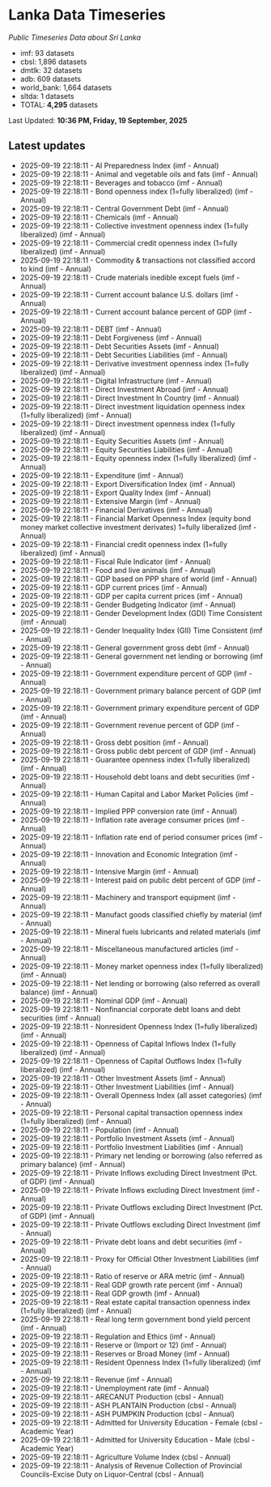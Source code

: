 # Lanka Data Timeseries
*Public Timeseries Data about Sri Lanka*

* imf: 93 datasets
* cbsl: 1,896 datasets
* dmtlk: 32 datasets
* adb: 609 datasets
* world_bank: 1,664 datasets
* sltda: 1 datasets
* TOTAL: **4,295** datasets

Last Updated: **10:36 PM, Friday, 19 September, 2025**

## Latest updates

* 2025-09-19 22:18:11 - AI Preparedness Index (imf - Annual)
* 2025-09-19 22:18:11 - Animal and vegetable oils and fats (imf - Annual)
* 2025-09-19 22:18:11 - Beverages and tobacco (imf - Annual)
* 2025-09-19 22:18:11 - Bond openness index (1=fully liberalized) (imf - Annual)
* 2025-09-19 22:18:11 - Central Government Debt (imf - Annual)
* 2025-09-19 22:18:11 - Chemicals (imf - Annual)
* 2025-09-19 22:18:11 - Collective investment openness index (1=fully liberalized) (imf - Annual)
* 2025-09-19 22:18:11 - Commercial credit openness index (1=fully liberalized) (imf - Annual)
* 2025-09-19 22:18:11 - Commodity & transactions not classified accord to kind (imf - Annual)
* 2025-09-19 22:18:11 - Crude materials inedible except fuels (imf - Annual)
* 2025-09-19 22:18:11 - Current account balance U.S. dollars (imf - Annual)
* 2025-09-19 22:18:11 - Current account balance percent of GDP (imf - Annual)
* 2025-09-19 22:18:11 - DEBT (imf - Annual)
* 2025-09-19 22:18:11 - Debt Forgiveness (imf - Annual)
* 2025-09-19 22:18:11 - Debt Securities Assets (imf - Annual)
* 2025-09-19 22:18:11 - Debt Securities Liabilities (imf - Annual)
* 2025-09-19 22:18:11 - Derivative investment openness index (1=fully liberalized) (imf - Annual)
* 2025-09-19 22:18:11 - Digital Infrastructure (imf - Annual)
* 2025-09-19 22:18:11 - Direct Investment Abroad (imf - Annual)
* 2025-09-19 22:18:11 - Direct Investment In Country (imf - Annual)
* 2025-09-19 22:18:11 - Direct investment liquidation openness index (1=fully liberalized) (imf - Annual)
* 2025-09-19 22:18:11 - Direct investment openness index (1=fully liberalized) (imf - Annual)
* 2025-09-19 22:18:11 - Equity Securities Assets (imf - Annual)
* 2025-09-19 22:18:11 - Equity Securities Liabilities (imf - Annual)
* 2025-09-19 22:18:11 - Equity openness index (1=fully liberalized) (imf - Annual)
* 2025-09-19 22:18:11 - Expenditure (imf - Annual)
* 2025-09-19 22:18:11 - Export Diversification Index (imf - Annual)
* 2025-09-19 22:18:11 - Export Quality Index (imf - Annual)
* 2025-09-19 22:18:11 - Extensive Margin (imf - Annual)
* 2025-09-19 22:18:11 - Financial Derivatives (imf - Annual)
* 2025-09-19 22:18:11 - Financial Market Openness Index (equity bond money market collective investment derivates) 1=fully liberalized (imf - Annual)
* 2025-09-19 22:18:11 - Financial credit openness index (1=fully liberalized) (imf - Annual)
* 2025-09-19 22:18:11 - Fiscal Rule Indicator (imf - Annual)
* 2025-09-19 22:18:11 - Food and live animals (imf - Annual)
* 2025-09-19 22:18:11 - GDP based on PPP share of world (imf - Annual)
* 2025-09-19 22:18:11 - GDP current prices (imf - Annual)
* 2025-09-19 22:18:11 - GDP per capita current prices (imf - Annual)
* 2025-09-19 22:18:11 - Gender Budgeting Indicator (imf - Annual)
* 2025-09-19 22:18:11 - Gender Development Index (GDI) Time Consistent (imf - Annual)
* 2025-09-19 22:18:11 - Gender Inequality Index (GII) Time Consistent (imf - Annual)
* 2025-09-19 22:18:11 - General government gross debt (imf - Annual)
* 2025-09-19 22:18:11 - General government net lending or borrowing (imf - Annual)
* 2025-09-19 22:18:11 - Government expenditure percent of GDP (imf - Annual)
* 2025-09-19 22:18:11 - Government primary balance percent of GDP (imf - Annual)
* 2025-09-19 22:18:11 - Government primary expenditure percent of GDP (imf - Annual)
* 2025-09-19 22:18:11 - Government revenue percent of GDP (imf - Annual)
* 2025-09-19 22:18:11 - Gross debt position (imf - Annual)
* 2025-09-19 22:18:11 - Gross public debt percent of GDP (imf - Annual)
* 2025-09-19 22:18:11 - Guarantee openness index (1=fully liberalized) (imf - Annual)
* 2025-09-19 22:18:11 - Household debt loans and debt securities (imf - Annual)
* 2025-09-19 22:18:11 - Human Capital and Labor Market Policies (imf - Annual)
* 2025-09-19 22:18:11 - Implied PPP conversion rate (imf - Annual)
* 2025-09-19 22:18:11 - Inflation rate average consumer prices (imf - Annual)
* 2025-09-19 22:18:11 - Inflation rate end of period consumer prices (imf - Annual)
* 2025-09-19 22:18:11 - Innovation and Economic Integration (imf - Annual)
* 2025-09-19 22:18:11 - Intensive Margin (imf - Annual)
* 2025-09-19 22:18:11 - Interest paid on public debt percent of GDP (imf - Annual)
* 2025-09-19 22:18:11 - Machinery and transport equipment (imf - Annual)
* 2025-09-19 22:18:11 - Manufact goods classified chiefly by material (imf - Annual)
* 2025-09-19 22:18:11 - Mineral fuels lubricants and related materials (imf - Annual)
* 2025-09-19 22:18:11 - Miscellaneous manufactured articles (imf - Annual)
* 2025-09-19 22:18:11 - Money market openness index (1=fully liberalized) (imf - Annual)
* 2025-09-19 22:18:11 - Net lending or borrowing (also referred as overall balance) (imf - Annual)
* 2025-09-19 22:18:11 - Nominal GDP (imf - Annual)
* 2025-09-19 22:18:11 - Nonfinancial corporate debt loans and debt securities (imf - Annual)
* 2025-09-19 22:18:11 - Nonresident Openness Index (1=fully liberalized) (imf - Annual)
* 2025-09-19 22:18:11 - Openness of Capital Inflows Index (1=fully liberalized) (imf - Annual)
* 2025-09-19 22:18:11 - Openness of Capital Outflows Index (1=fully liberalized) (imf - Annual)
* 2025-09-19 22:18:11 - Other Investment Assets (imf - Annual)
* 2025-09-19 22:18:11 - Other Investment Liabilities (imf - Annual)
* 2025-09-19 22:18:11 - Overall Openness Index (all asset categories) (imf - Annual)
* 2025-09-19 22:18:11 - Personal capital transaction openness index (1=fully liberalized) (imf - Annual)
* 2025-09-19 22:18:11 - Population (imf - Annual)
* 2025-09-19 22:18:11 - Portfolio Investment Assets (imf - Annual)
* 2025-09-19 22:18:11 - Portfolio Investment Liabilities (imf - Annual)
* 2025-09-19 22:18:11 - Primary net lending or borrowing (also referred as primary balance) (imf - Annual)
* 2025-09-19 22:18:11 - Private Inflows excluding Direct Investment (Pct. of GDP) (imf - Annual)
* 2025-09-19 22:18:11 - Private Inflows excluding Direct Investment (imf - Annual)
* 2025-09-19 22:18:11 - Private Outflows excluding Direct Investment (Pct. of GDP) (imf - Annual)
* 2025-09-19 22:18:11 - Private Outflows excluding Direct Investment (imf - Annual)
* 2025-09-19 22:18:11 - Private debt loans and debt securities (imf - Annual)
* 2025-09-19 22:18:11 - Proxy for Official Other Investment Liabilities (imf - Annual)
* 2025-09-19 22:18:11 - Ratio of reserve or ARA metric (imf - Annual)
* 2025-09-19 22:18:11 - Real GDP growth rate percent (imf - Annual)
* 2025-09-19 22:18:11 - Real GDP growth (imf - Annual)
* 2025-09-19 22:18:11 - Real estate capital transaction openness index (1=fully liberalized) (imf - Annual)
* 2025-09-19 22:18:11 - Real long term government bond yield percent (imf - Annual)
* 2025-09-19 22:18:11 - Regulation and Ethics (imf - Annual)
* 2025-09-19 22:18:11 - Reserve or (Import or 12) (imf - Annual)
* 2025-09-19 22:18:11 - Reserves or Broad Money (imf - Annual)
* 2025-09-19 22:18:11 - Resident Openness Index (1=fully liberalized) (imf - Annual)
* 2025-09-19 22:18:11 - Revenue (imf - Annual)
* 2025-09-19 22:18:11 - Unemployment rate (imf - Annual)
* 2025-09-19 22:18:11 - ARECANUT Production (cbsl - Annual)
* 2025-09-19 22:18:11 - ASH PLANTAIN Production (cbsl - Annual)
* 2025-09-19 22:18:11 - ASH PUMPKIN Production (cbsl - Annual)
* 2025-09-19 22:18:11 - Admitted for University Education - Female (cbsl - Academic Year)
* 2025-09-19 22:18:11 - Admitted for University Education - Male (cbsl - Academic Year)
* 2025-09-19 22:18:11 - Agriculture Volume Index (cbsl - Annual)
* 2025-09-19 22:18:11 - Analysis of Revenue Collection of Provincial Councils-Excise Duty on Liquor-Central (cbsl - Annual)